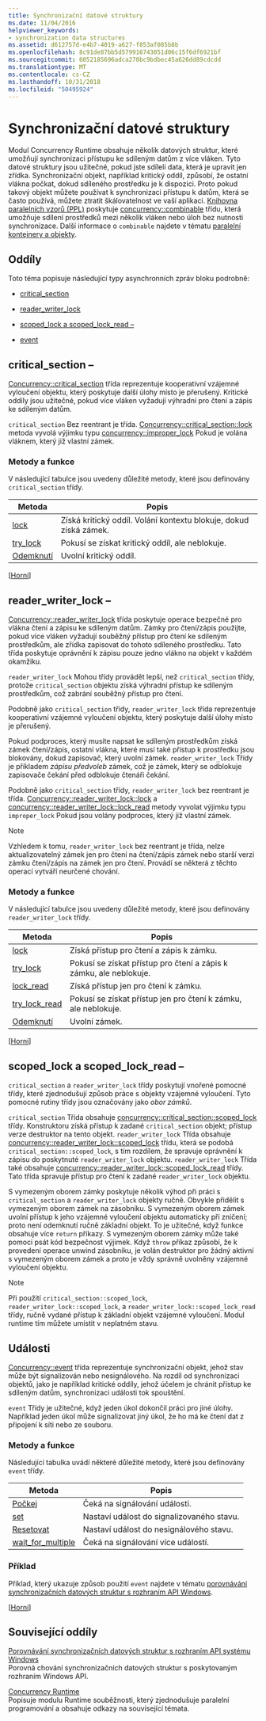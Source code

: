 ```yaml
---
title: Synchronizační datové struktury
ms.date: 11/04/2016
helpviewer_keywords:
- synchronization data structures
ms.assetid: d612757d-e4b7-4019-a627-f853af085b8b
ms.openlocfilehash: 8c91de87bb5d579916743051d06c15f6df6921bf
ms.sourcegitcommit: 6052185696adca270bc9bdbec45a626dd89cdcdd
ms.translationtype: MT
ms.contentlocale: cs-CZ
ms.lasthandoff: 10/31/2018
ms.locfileid: "50495924"
---
```

# <a name="synchronization-data-structures"></a>Synchronizační datové struktury

Modul Concurrency Runtime obsahuje několik datových struktur, které umožňují synchronizaci přístupu ke sdíleným datům z více vláken. Tyto datové struktury jsou užitečné, pokud jste sdíleli data, která je upravit jen zřídka. Synchronizační objekt, například kritický oddíl, způsobí, že ostatní vlákna počkat, dokud sdíleného prostředku je k dispozici. Proto pokud takový objekt můžete používat k synchronizaci přístupu k datům, která se často používá, můžete ztratit škálovatelnost ve vaší aplikaci. [Knihovna paralelních vzorů (PPL)](../../parallel/concrt/parallel-patterns-library-ppl.md) poskytuje [concurrency::combinable](../../parallel/concrt/reference/combinable-class.md) třídu, která umožňuje sdílení prostředků mezi několik vláken nebo úloh bez nutnosti synchronizace. Další informace o `combinable` najdete v tématu [paralelní kontejnery a objekty](../../parallel/concrt/parallel-containers-and-objects.md).

##  <a name="top"></a> Oddíly

Toto téma popisuje následující typy asynchronních zpráv bloku podrobně:

- [critical_section](#critical_section)

- [reader_writer_lock](#reader_writer_lock)

- [scoped_lock a scoped_lock_read –](#scoped_lock)

- [event](#event)

##  <a name="critical_section"></a> critical_section –

[Concurrency::critical_section](../../parallel/concrt/reference/critical-section-class.md) třída reprezentuje kooperativní vzájemné vyloučení objektu, který poskytuje další úlohy místo je přerušený. Kritické oddíly jsou užitečné, pokud více vláken vyžadují výhradní pro čtení a zápis ke sdíleným datům.

`critical_section` Bez reentrant je třída. [Concurrency::critical_section::lock](reference/critical-section-class.md#lock) metoda vyvolá výjimku typu [concurrency::improper_lock](../../parallel/concrt/reference/improper-lock-class.md) Pokud je volána vláknem, který již vlastní zámek.

### <a name="methods-and-features"></a>Metody a funkce

V následující tabulce jsou uvedeny důležité metody, které jsou definovány `critical_section` třídy.

|Metoda|Popis|
|------------|-----------------|
|[lock](reference/critical-section-class.md#lock)|Získá kritický oddíl. Volání kontextu blokuje, dokud získá zámek.|
|[try_lock](reference/critical-section-class.md#try_lock)|Pokusí se získat kritický oddíl, ale neblokuje.|
|[Odemknutí](reference/critical-section-class.md#unlock)|Uvolní kritický oddíl.|

[[Horní](#top)]

##  <a name="reader_writer_lock"></a> reader_writer_lock –

[Concurrency::reader_writer_lock](../../parallel/concrt/reference/reader-writer-lock-class.md) třída poskytuje operace bezpečné pro vlákna čtení a zápisu ke sdíleným datům. Zámky pro čtení/zápis použijte, pokud více vláken vyžadují souběžný přístup pro čtení ke sdíleným prostředkům, ale zřídka zapisovat do tohoto sdíleného prostředku. Tato třída poskytuje oprávnění k zápisu pouze jedno vlákno na objekt v každém okamžiku.

`reader_writer_lock` Mohou třídy provádět lepší, než `critical_section` třídy, protože `critical_section` objektu získá výhradní přístup ke sdíleným prostředkům, což zabrání souběžný přístup pro čtení.

Podobně jako `critical_section` třídy, `reader_writer_lock` třída reprezentuje kooperativní vzájemné vyloučení objektu, který poskytuje další úlohy místo je přerušený.

Pokud podproces, který musíte napsat ke sdíleným prostředkům získá zámek čtení/zápis, ostatní vlákna, které musí také přístup k prostředku jsou blokovány, dokud zapisovač, který uvolní zámek. `reader_writer_lock` Třídy je příkladem *zápisu předvoleb* zámek, což je zámek, který se odblokuje zapisovače čekání před odblokuje čtenáři čekání.

Podobně jako `critical_section` třídy, `reader_writer_lock` bez reentrant je třída. [Concurrency::reader_writer_lock::lock](reference/reader-writer-lock-class.md#lock) a [concurrency::reader_writer_lock::lock_read](reference/reader-writer-lock-class.md#lock_read) metody vyvolat výjimku typu `improper_lock` Pokud jsou volány podproces, který již vlastní zámek.

> [!NOTE]
>  Vzhledem k tomu, `reader_writer_lock` bez reentrant je třída, nelze aktualizovatelný zámek jen pro čtení na čtení/zápis zámek nebo starší verzi zámku čtení/zápis na zámek jen pro čtení. Provádí se některá z těchto operací vytváří neurčené chování.

### <a name="methods-and-features"></a>Metody a funkce

V následující tabulce jsou uvedeny důležité metody, které jsou definovány `reader_writer_lock` třídy.

|Metoda|Popis|
|------------|-----------------|
|[lock](reference/reader-writer-lock-class.md#lock)|Získá přístup pro čtení a zápis k zámku.|
|[try_lock](reference/reader-writer-lock-class.md#try_lock)|Pokusí se získat přístup pro čtení a zápis k zámku, ale neblokuje.|
|[lock_read](reference/reader-writer-lock-class.md#lock_read)|Získá přístup jen pro čtení k zámku.|
|[try_lock_read](reference/reader-writer-lock-class.md#try_lock_read)|Pokusí se získat přístup jen pro čtení k zámku, ale neblokuje.|
|[Odemknutí](reference/reader-writer-lock-class.md#unlock)|Uvolní zámek.|

[[Horní](#top)]

##  <a name="scoped_lock"></a> scoped_lock a scoped_lock_read –

`critical_section` a `reader_writer_lock` třídy poskytují vnořené pomocné třídy, které zjednodušují způsob práce s objekty vzájemné vyloučení. Tyto pomocné rutiny třídy jsou označovány jako *obor zámků*.

`critical_section` Třída obsahuje [concurrency::critical_section::scoped_lock](reference/critical-section-class.md#critical_section__scoped_lock_class) třídy. Konstruktoru získá přístup k zadané `critical_section` objekt; přístup verze destruktor na tento objekt. `reader_writer_lock` Třída obsahuje [concurrency::reader_writer_lock::scoped_lock](reference/reader-writer-lock-class.md#scoped_lock_class) třídu, která se podobá `critical_section::scoped_lock`, s tím rozdílem, že spravuje oprávnění k zápisu do poskytnuté `reader_writer_lock` objektu. `reader_writer_lock` Třída také obsahuje [concurrency::reader_writer_lock::scoped_lock_read](reference/reader-writer-lock-class.md#scoped_lock_read_class) třídy. Tato třída spravuje přístup pro čtení k zadané `reader_writer_lock` objektu.

S vymezeným oborem zámky poskytuje několik výhod při práci s `critical_section` a `reader_writer_lock` objekty ručně. Obvykle přidělit s vymezeným oborem zámek na zásobníku. S vymezeným oborem zámek uvolní přístup k jeho vzájemné vyloučení objektu automaticky při zničení; proto není odemknutí ručně základní objekt. To je užitečné, když funkce obsahuje více `return` příkazy. S vymezeným oborem zámky může také pomoci psát kód bezpečnost výjimek. Když `throw` příkaz způsobí, že k provedení operace unwind zásobníku, je volán destruktor pro žádný aktivní s vymezeným oborem zámek a proto je vždy správně uvolněny vzájemné vyloučení objektu.

> [!NOTE]
>  Při použití `critical_section::scoped_lock`, `reader_writer_lock::scoped_lock`, a `reader_writer_lock::scoped_lock_read` třídy, ručně vydané přístup k základní objekt vzájemné vyloučení. Modul runtime tím můžete umístit v neplatném stavu.

##  <a name="event"></a> Události

[Concurrency::event](../../parallel/concrt/reference/event-class.md) třída reprezentuje synchronizační objekt, jehož stav může být signalizován nebo nesignálového. Na rozdíl od synchronizaci objektů, jako je například kritické oddíly, jehož účelem je chránit přístup ke sdíleným datům, synchronizaci události tok spouštění.

`event` Třídy je užitečné, když jeden úkol dokončil práci pro jiné úlohy. Například jeden úkol může signalizovat jiný úkol, že ho má ke čtení dat z připojení k síti nebo ze souboru.

### <a name="methods-and-features"></a>Metody a funkce

Následující tabulka uvádí některé důležité metody, které jsou definovány `event` třídy.

|Metoda|Popis|
|------------|-----------------|
|[Počkej](reference/event-class.md#wait)|Čeká na signálování události.|
|[set](reference/event-class.md#set)|Nastaví událost do signalizovaného stavu.|
|[Resetovat](reference/event-class.md#reset)|Nastaví událost do nesignálového stavu.|
|[wait_for_multiple](reference/event-class.md#wait_for_multiple)|Čeká na signálování více událostí.|

### <a name="example"></a>Příklad

Příklad, který ukazuje způsob použití `event` najdete v tématu [porovnávání synchronizačních datových struktur s rozhraním API Windows](../../parallel/concrt/comparing-synchronization-data-structures-to-the-windows-api.md).

[[Horní](#top)]

## <a name="related-sections"></a>Související oddíly

[Porovnávání synchronizačních datových struktur s rozhraním API systému Windows](../../parallel/concrt/comparing-synchronization-data-structures-to-the-windows-api.md)<br/>
Porovná chování synchronizačních datových struktur s poskytovaným rozhraním Windows API.

[Concurrency Runtime](../../parallel/concrt/concurrency-runtime.md)<br/>
Popisuje modulu Runtime souběžnosti, který zjednodušuje paralelní programování a obsahuje odkazy na související témata.

